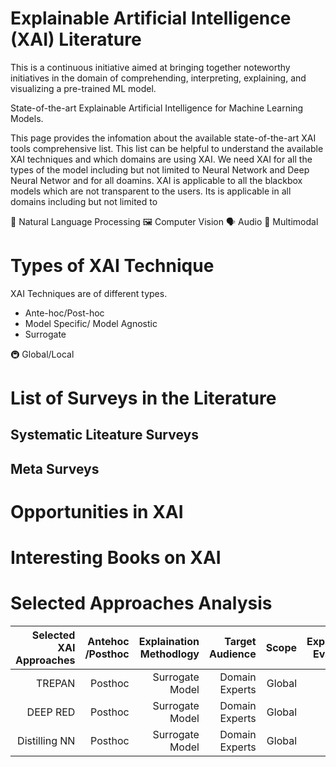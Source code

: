 
# Explainable Artificial Intelligence (XAI) Literature

This is a continuous initiative aimed at bringing together noteworthy initiatives in the domain of comprehending, interpreting, explaining, and visualizing a pre-trained ML model. 

State-of-the-art Explainable Artificial Intelligence for Machine Learning Models.

This page provides the infomation about the available state-of-the-art XAI tools comprehensive list. This list can be helpful to understand the available XAI techniques and which domains are using XAI. We need XAI for all the types of the model including but not limited to Neural Network and Deep Neural Networ and for all doamins. XAI is applicable to all the blackbox models which are not transparent to the users. Its is applicable in all domains including but not limited to 


📝 Natural Language Processing
🖼️ Computer Vision
🗣️ Audio
🐙 Multimodal

# Types of XAI Technique
XAI Techniques are of different types.
* Ante-hoc/Post-hoc
* Model Specific/ Model Agnostic
* Surrogate

:metro: Global/Local

# List of Surveys in the Literature
## Systematic Liteature Surveys
## Meta Surveys


# Opportunities in XAI

# Interesting Books on XAI 

# Selected Approaches Analysis

|Selected XAI Approaches   | Antehoc /Posthoc  | Explaination Methodlogy    | Target Audience       | Scope            | Explanation Evaluation  | Target Box   | Data Driven /Knowledge Driven|
|-------------:|---------:|---------------:|--------------:|-----------:|------------:|------:|----------:| 
|     TREPAN   | Posthoc  | Surrogate Model| Domain Experts| Global     | No          | NN    | Data-Driven|
|     DEEP RED | Posthoc  | Surrogate Model| Domain Experts| Global     | No          | NN    | Data-Driven|
| Distilling NN| Posthoc  | Surrogate Model| Domain Experts| Global     | No          | NN    | Data-Driven|


